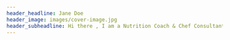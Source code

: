 ```yaml
---
header_headline: Jane Doe
header_image: images/cover-image.jpg
header_subheadline: Hi there , I am a Nutrition Coach & Chef Consultant
---
```

